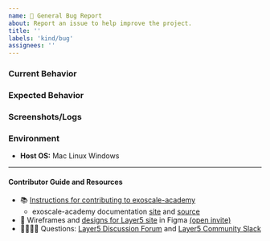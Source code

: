 ```yaml
---
name: 🐛 General Bug Report
about: Report an issue to help improve the project.
title: ''
labels: 'kind/bug'
assignees: ''
---
```

### Current Behavior
<!-- A brief description of the issue. -->

### Expected Behavior
<!-- A brief description of what you expected to happen. -->

### Screenshots/Logs
<!-- Add screenshots, if applicable, to help explain your problem. -->

### Environment

- **Host OS:** Mac Linux Windows

<!-- Optional 
#### To Reproduce
1. Go to '...'
2. Click on '....'
3. Scroll down to '....'
4. See error
-->

---
#### Contributor Guide and Resources
- 📚 [Instructions for contributing to exoscale-academy](https://github.com/layer5io/exoscale-academy/blob/master/CONTRIBUTING.md)
   - exoscale-academy documentation [site](https://docs.layer5.io/cloud/academy/) and [source](https://github.com/layer5io/exoscale-academy/)
- 🎨 Wireframes and [designs for Layer5 site](https://www.figma.com/file/5ZwEkSJwUPitURD59YHMEN/Layer5-Designs) in Figma [(open invite)](https://www.figma.com/team_invite/redeem/qJy1c95qirjgWQODApilR9)
- 🙋🏾🙋🏼 Questions: [Layer5 Discussion Forum](https://discuss.layer5.io) and [Layer5 Community Slack](http://slack.layer5.io)